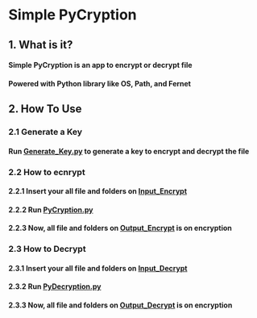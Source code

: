 # Simple PyCryption
## 1. What is it?
#### Simple PyCryption is an app to encrypt or decrypt file
#### Powered with Python library like OS, Path, and Fernet
## 2. How To Use
### 2.1 Generate a Key
#### Run [Generate_Key.py](https://github.com/ghilmanaji/Simple-PyCryption/blob/main/Generate_Key.py) to generate a key to encrypt and decrypt the file
### 2.2 How to ecnrypt
#### 2.2.1 Insert your all file and folders on [Input_Encrypt](https://github.com/ghilmanaji/Simple-PyCryption/tree/main/Input_Encrypt)
#### 2.2.2 Run [PyCryption.py](https://github.com/ghilmanaji/Simple-PyCryption/blob/main/PyCryption.py)
#### 2.2.3 Now, all file and folders on [Output_Encrypt](https://github.com/ghilmanaji/Simple-PyCryption/tree/main/Output_Encrypt) is on encryption
### 2.3 How to Decrypt
#### 2.3.1 Insert your all file and folders on [Input_Decrypt](https://github.com/ghilmanaji/Simple-PyCryption/tree/main/Input_Decrypt)
#### 2.3.2 Run [PyDecryption.py](https://github.com/ghilmanaji/Simple-PyCryption/blob/main/PyDecryption.py)
#### 2.3.3 Now, all file and folders on [Output_Decrypt](https://github.com/ghilmanaji/Simple-PyCryption/tree/main/Output_Decrypt) is on encryption
